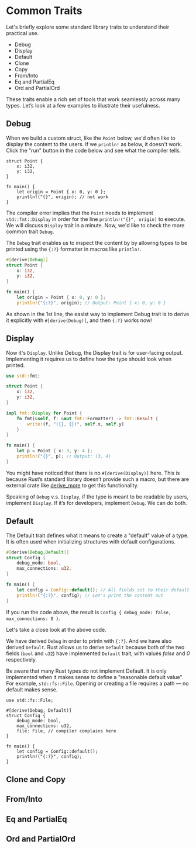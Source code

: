 # Common Traits

Let's briefly explore some standard library traits to understand their practical
use.

- Debug
- Display
- Default
- Clone
- Copy
- From/Into
- Eq and PartialEq
- Ord and PartialOrd

These traits enable a rich set of tools that work seamlessly across many types.
Let’s look at a few examples to illustrate their usefulness.

## Debug

When we build a custom struct, like the `Point` below, we'd often like to
display the content to the users. If we `println!` as below, it doesn't work.
Click the "run" button in the code below and see what the compiler tells.

```rust,does_not_compile
struct Point {
    x: i32,
    y: i32,
}

fn main() {
    let origin = Point { x: 0, y: 0 };
    println!("{}", origin); // not work
}
```

The compiler error implies that the `Point` needs to implement `std::fmt::Display` in
order for the line `println!("{}", origin)` to execute. We will discuss
`Display` trait in a minute. Now, we'd like to check the more common trait
`Debug`.

The `Debug` trait enables us to inspect the content by by allowing types to be
printed using the `{:?}` formatter in macros like `println!`.

```rust
#[derive(Debug)]
struct Point {
    x: i32,
    y: i32,
}

fn main() {
    let origin = Point { x: 0, y: 0 };
    println!("{:?}", origin); // Output: Point { x: 0, y: 0 }
```

As shown in the 1st line, the easist way to implement Debug trait is to derive
it explicitly with `#[derive(Debug)]`, and then `{:?}` works now!

## Display

Now it's `Display`. Unlike Debug, the Display trait is for user-facing output.
Implementing it requires us to define how the type should look when printed.

```rust
use std::fmt;

struct Point {
    x: i32,
    y: i32,
}

impl fmt::Display for Point {
    fn fmt(&self, f: &mut fmt::Formatter) -> fmt::Result {
        write!(f, "({}, {})", self.x, self.y)
    }
}

fn main() {
    let p = Point { x: 3, y: 4 };
    println!("{}", p); // Output: (3, 4)
}

```

You might have noticed that there is no `#[derive(Display)]` here. This is
because Rust’s standard library doesn’t provide such a macro, but there are
external crate like [derive_more](https://crates.io/crates/derive_more) to get
this functionality.

Speaking of `Debug` v.s. `Display`, if the type is meant to be readable by
users, implement `Display`. If it’s for developers, implement `Debug`. We can do
both.

## Default

The Default trait defines what it means to create a "default" value of a type.
It is often used when initializing structures with default configurations.

```rust
#[derive(Debug,Default)]
struct Config {
    debug_mode: bool,
    max_connections: u32,
}

fn main() {
    let config = Config::default(); // All fields set to their default values
    println!("{:?}", config); // Let's print the content out
}
```

If you run the code above, the result is `Config { debug_mode: false, max_connections: 0 }`.

Let's take a close look at the above code.

We have derived `Debug` in
order to prinln with `{:?}`. And we have also derived `Default`. Rust
allows us to derive `Default` because both of the two fields (`bool` and `u32`)
have implemented `Default` trait, with values *false* and *0* respectively.

Be aware that many Rust types do not implement Default. It is
only implemented when it makes sense to define a "reasonable default value". For
example, `std::fs::File`. Opening or creating a file requires a path — no
default makes sense.

```rust,does_not_compile
use std::fs::File;

#[derive(Debug, Default)]
struct Config {
    debug_mode: bool,
    max_connections: u32,
    file: File, // compiler complains here
}

fn main() {
    let config = Config::default();
    println!("{:?}", config);
}
```

## Clone and Copy
## From/Into
## Eq and PartialEq
## Ord and PartialOrd
